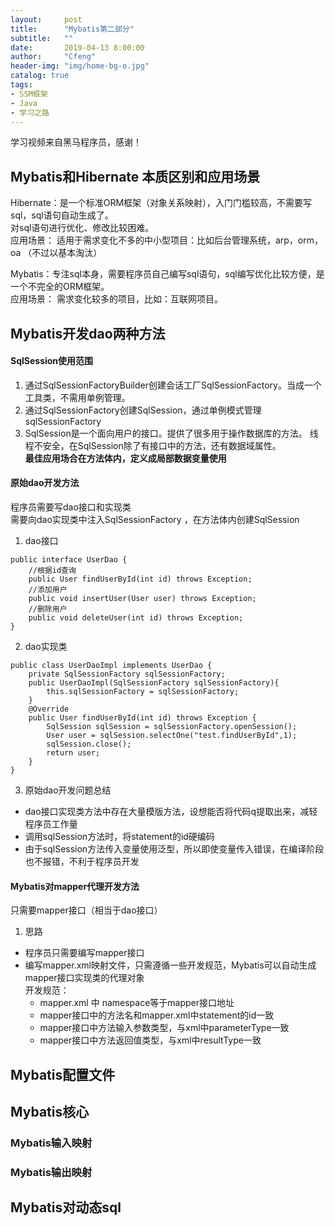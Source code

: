 ```yaml
---
layout:     post
title:      "Mybatis第二部分"
subtitle:   ""
date:       2019-04-13 8:00:00
author:     "Cfeng"
header-img: "img/home-bg-o.jpg"
catalog: true
tags:
- SSM框架
- Java
- 学习之路
---
```

学习视频来自黑马程序员，感谢！

## Mybatis和Hibernate 本质区别和应用场景
Hibernate：是一个标准ORM框架（对象关系映射），入门门槛较高，不需要写sql，sql语句自动生成了。  
对sql语句进行优化、修改比较困难。  
应用场景：  适用于需求变化不多的中小型项目：比如后台管理系统，arp，orm，oa （不过以基本淘汰）

Mybatis：专注sql本身，需要程序员自己编写sql语句，sql编写优化比较方便，是一个不完全的ORM框架。  
应用场景： 需求变化较多的项目，比如：互联网项目。   

## Mybatis开发dao两种方法
#### SqlSession使用范围
1. 通过SqlSessionFactoryBuilder创建会话工厂SqlSessionFactory。当成一个工具类，不需用单例管理。  
2. 通过SqlSessionFactory创建SqlSession，通过单例模式管理sqlSessionFactory  
3. SqlSession是一个面向用户的接口。提供了很多用于操作数据库的方法。
    线程不安全，在SqlSession除了有接口中的方法，还有数据域属性。  
    **最佳应用场合在方法体内，定义成局部数据变量使用**  

#### 原始dao开发方法
程序员需要写dao接口和实现类  
需要向dao实现类中注入SqlSessionFactory ，在方法体内创建SqlSession  
1.  dao接口
```
public interface UserDao {
    //根据id查询
    public User findUserById(int id) throws Exception;
    //添加用户
    public void insertUser(User user) throws Exception;
    //删除用户
    public void deleteUser(int id) throws Exception;
}
```
2. dao实现类   
```
public class UserDaoImpl implements UserDao {
    private SqlSessionFactory sqlSessionFactory;
    public UserDaoImpl(SqlSessionFactory sqlSessionFactory){
        this.sqlSessionFactory = sqlSessionFactory;
    }
    @Override
    public User findUserById(int id) throws Exception {
        SqlSession sqlSession = sqlSessionFactory.openSession();
        User user = sqlSession.selectOne("test.findUserById",1);
        sqlSession.close();
        return user;
    }
}
```
3. 原始dao开发问题总结  

* dao接口实现类方法中存在大量模版方法，设想能否将代码q提取出来，减轻程序员工作量   
* 调用sqlSession方法时，将statement的id硬编码   
*  由于sqlSession方法传入变量使用泛型，所以即使变量传入错误，在编译阶段也不报错，不利于程序员开发   

#### Mybatis对mapper代理开发方法
只需要mapper接口（相当于dao接口）
1. 思路  
* 程序员只需要编写mapper接口  
* 编写mapper.xml映射文件，只需遵循一些开发规范，Mybatis可以自动生成mapper接口实现类的代理对象    
    开发规范：  
    * mapper.xml 中 namespace等于mapper接口地址
    * mapper接口中的方法名和mapper.xml中statement的id一致  
    * mapper接口中方法输入参数类型，与xml中parameterType一致
    * mapper接口中方法返回值类型，与xml中resultType一致


## Mybatis配置文件
## Mybatis核心
### Mybatis输入映射
### Mybatis输出映射
## Mybatis对动态sql

